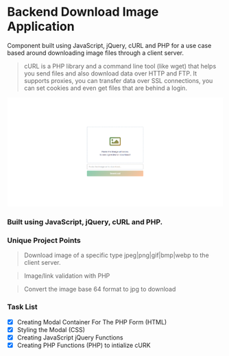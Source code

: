 # Backend Download Image Application

Component built using JavaScript, jQuery, cURL and PHP for a use case based around downloading image files through a client server.

> cURL is a PHP library and a command line tool (like wget) that helps you send files and also download data over HTTP and FTP.
> It supports proxies, you can transfer data over SSL connections, you can set cookies and even get files that are behind a login.

<img src="img/capture.png" width="auto" title="Backend Image Downloader" />

### Built using JavaScript, jQuery, cURL and PHP.

### Unique Project Points

> Download image of a specific type jpeg|png|gif|bmp|webp to the client server.

> Image/link validation with PHP

> Convert the image base 64 format to jpg to download

### Task List

- [x] Creating Modal Container For The PHP Form (HTML)
- [x] Styling the Modal (CSS)
- [x] Creating JavaScript jQuery Functions
- [x] Creating PHP Functions (PHP) to intialize cURK
